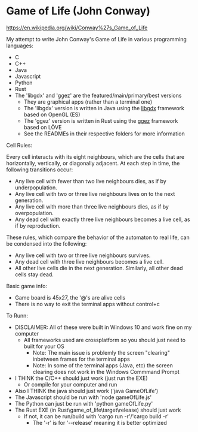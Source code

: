 # Game of Life (John Conway)

https://en.wikipedia.org/wiki/Conway%27s_Game_of_Life

My attempt to write John Conway's Game of Life in various programming languages:
- C
- C++
- Java
- Javascript
- Python
- Rust
- The 'libgdx' and 'ggez' are the featured/main/primary/best versions
    - They are graphical apps (rather than a terminal one)
    - The 'libgdx' version is written in Java using the [libgdx](https://libgdx.com/) framework based on OpenGL (ES)
    - The 'ggez' version is written in Rust using the [ggez](https://ggez.rs/) framework based on LÖVE
    - See the READMEs in their respective folders for more information

Cell Rules:

Every cell interacts with its eight neighbours, which are the cells that are horizontally, vertically, or diagonally adjacent. At each step in time, the following transitions occur:
- Any live cell with fewer than two live neighbours dies, as if by underpopulation.
- Any live cell with two or three live neighbours lives on to the next generation.
- Any live cell with more than three live neighbours dies, as if by overpopulation.
- Any dead cell with exactly three live neighbours becomes a live cell, as if by reproduction.

These rules, which compare the behavior of the automaton to real life, can be condensed into the following:
- Any live cell with two or three live neighbours survives.
- Any dead cell with three live neighbours becomes a live cell.
- All other live cells die in the next generation. Similarly, all other dead cells stay dead.

Basic game info:
- Game board is 45x27, the '@'s are alive cells
- There is no way to exit the terminal apps without control+c


To Runn:
- DISCLAIMER: All of these were built in Windows 10 and work fine on my computer
    - All frameworks used are crossplatform so you should just need to built for your OS
        - Note: The main issue is problemly the screen "clearing" inbetween frames for the terminal apps
        - Note: In some of the terminal apps (Java, etc) the screen clearing does not work in the Windows Commmand Prompt
- I THINK the C/C++ should just work (just run the EXE)
    - Or compile for your computer and run
- Also I THINK the java should just work ('java GameOfLife')
- The Javascript should be run with 'node gameOfLife.js'
- The Python can just be run with 'python gameOfLife.py'
- The Rust EXE (in Rust\game_of_life\target\release) should just work
    - If not, it can be run/build with 'cargo run -r'/'cargo build -r'
        - The '-r' is for '--release' meaning it is better optimized